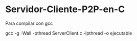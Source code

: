 Servidor-Cliente-P2P-en-C
=========================
Para compilar con gcc


gcc -g -Wall -pthread ServerClient.c -lpthread -o ejecutable
